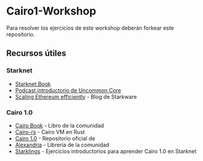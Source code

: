 # Cairo1-Workshop
Para resolver los ejercicios de este workshop deberán forkear este repositorio.

## Recursos útiles

### Starknet
- [Starknet Book](https://book.starknet.io/)
- [Podcast introductorio de Uncommon Core](https://www.youtube.com/watch?v=-6BtBUbiUIU)
- [Scaling Ethereum efficiently](https://starkware.medium.com/scaling-ethereum-efficiently-d91a8a908cab) - Blog de Starkware

### Cairo 1.0
- [Cairo Book](https://cairo-book.github.io/title-page.html) - Libro de la comunidad
- [Cairo-rs](https://github.com/lambdaclass/cairo-rs) - Cairo VM en Rust
- [Cairo 1.0](https://github.com/starkware-libs/cairo) - Repositorio oficial de 
- [Alexandria](https://github.com/keep-starknet-strange/alexandria) - Librería de la comunidad
- [Starklings](https://github.com/shramee/starklings-cairo1) - Ejercicios introductorios para aprender Cairo 1.0 en Starknet
